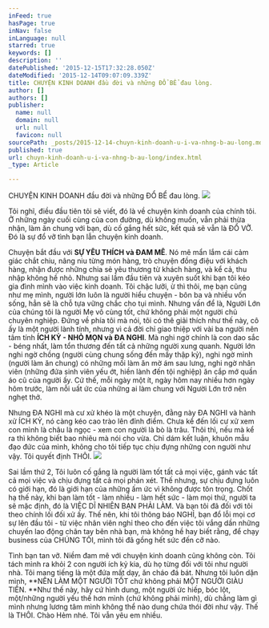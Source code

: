 ```yaml
---
inFeed: true
hasPage: true
inNav: false
inLanguage: null
starred: true
keywords: []
description: ''
datePublished: '2015-12-15T17:32:28.050Z'
dateModified: '2015-12-14T09:07:09.339Z'
title: CHUYỆN KINH DOANH đầu đời và những ĐỔ BỂ đau lòng.
author: []
authors: []
publisher:
  name: null
  domain: null
  url: null
  favicon: null
sourcePath: _posts/2015-12-14-chuyn-kinh-doanh-u-i-va-nhng-b-au-long.md
published: true
url: chuyn-kinh-doanh-u-i-va-nhng-b-au-long/index.html
_type: Article

---
```

CHUYỆN KINH DOANH đầu đời và những ĐỔ BỂ đau lòng.
![](https://the-grid-user-content.s3-us-west-2.amazonaws.com/ef6f7ff1-6092-49f0-a54e-dc0847a3b751.png)

Tôi nghĩ, điều đầu tiên tôi sẽ viết, đó là về chuyện kinh doanh của chính tôi. Ở những ngày cuối cùng của con đường, dù không muốn, vẫn phải thừa nhận, làm ăn chung với bạn, dù cố gắng hết sức, kết quả sẽ vẫn là ĐỔ VỠ. Đó là sự đổ vỡ tình bạn lẫn chuyện kinh doanh.

Chuyện bắt đầu với **SỰ YÊU THÍCH và ĐAM MÊ**. Nó mê mẩn lắm cái cảm giác chắt chiu, nâng niu từng món hàng, trò chuyện đồng điệu với khách hàng, nhận được những chia sẻ yêu thương từ khách hàng, và kể cả, thu nhập không hề nhỏ. Nhưng sai lầm đầu tiên và xuyên suốt khi bạn tôi kéo gia đình mình vào việc kinh doanh. Tôi chậc lưỡi, ừ thì thôi, mẹ bạn cũng như mẹ mình, người lớn luôn là người hiểu chuyện - bôn ba và nhiều vốn sống, hẳn sẽ là chỗ tựa vững chắc cho tụi mình. Nhưng vấn để là, Người Lớn của chúng tôi là người Mẹ vô cùng tốt, chứ không phải một người chủ chuyên nghiệp. Đứng về phía tôi mà nói, tôi có thê giải thích như thế này, cô ấy là một người lành tính, nhưng vì cả đời chỉ giao thiệp với vài ba người nên tâm tính **ÍCH KỶ - NHỎ MỌN và ĐA NGHI**. Mà nghi ngờ chính là con dao sắc - béng nhất, làm tổn thương đến tất cả những người xung quanh. Người lớn nghi ngờ chồng (người cùng chung sống đến mấy thập kỷ), nghi ngờ mình (người làm ăn chung) có những mối làm ăn mờ ám sau lưng, nghi ngờ nhân viên (những đứa sinh viên yếu ớt, hiền lành đến tội nghiệp) ăn cắp mớ quần áo cũ của người ấy. Cứ thế, mỗi ngày một ít, ngày hôm nay nhiều hơn ngày hôm trước, làm nỗi uất ức của những ai làm chung với Người Lớn trở nên nghẹt thở.

Nhưng ĐA NGHI mà cư xử khéo là một chuyện, đằng này ĐA NGHI và hành xử ÍCH KỶ, nó càng kéo cao trào lên đỉnh điểm. Chưa kể đến lối cư xử xem con mình là châu là ngọc - xem con người là bò là trâu. Thôi thì, nếu mà kể ra thì không biết bao nhiêu mà nói cho vừa. Chỉ dám kết luận, khuôn mẫu đạo đức của mình, không cho tôi tiếp tục chịu đựng những con người như vậy. Tôi quyết định THÔI. ![](https://the-grid-user-content.s3-us-west-2.amazonaws.com/b639fbc6-5906-4279-86b0-93cc480e3d2f.jpg)

Sai lầm thứ 2, Tôi luôn cố gắng là người làm tốt tất cả mọi việc, gánh vác tất cả mọi việc và chịu đựng tất cả mọi phán xét. Thế nhưng, sự chịu đựng luôn có giới hạn, đó là giới hạn của những ấm ức vì không được tôn trọng. Chốt hạ thế này, khi bạn làm tốt - làm nhiều - làm hết sức - làm mọi thứ, người ta sẽ mặc định, đó là VIỆC DĨ NHIÊN BẠN PHẢI LÀM. Và bạn tôi đã đối với tôi theo chính lối đối xử ấy. Thế nên, khi tôi thông báo NGHỈ, bạn đổ lỗi mọi cơ sự lên đầu tôi - từ việc nhân viên nghỉ theo cho đến việc tôi vắng dần những chuyến lao động chân tay bên nhà bạn, mà không hề hay biết rằng, để chạy business của CHÚNG TÔI, mình tôi đã gồng hết sức đến cỡ nào.

Tình bạn tan vỡ. Niềm đam mê với chuyện kinh doanh cũng không còn. Tôi tách mình ra khỏi 2 con người ích kỷ kia, dù họ từng đối với tôi như người nhà. Tôi mang tiếng là một đứa mất dạy, ăn cháo đá bát. Nhưng tôi luôn dặn mình, **NÊN LÀM MỘT NGƯỜI TỐT chứ không phải MỘT NGƯỜI GIÀU TIỀN. **Như thế này, hãy cứ hình dung, một người ức hiếp, bóc lột, một/những người yếu thế hơn mình (chứ không phải mình), dù chẳng làm gì mình nhưng lương tâm mình không thể nào dung chứa thói đời như vậy. Thế là THÔI. Chào Hẻm nhé. Tôi vẫn yêu em nhiều.